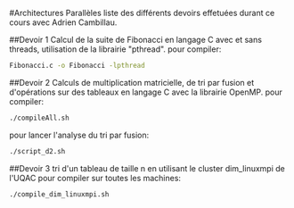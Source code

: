 #Architectures Parallèles
liste des différents devoirs effetuées durant ce cours avec Adrien Cambillau.

##Devoir 1
Calcul de la suite de Fibonacci en langage C avec et sans threads, utilisation de la librairie "pthread".
pour compiler: 
```bash
Fibonacci.c -o Fibonacci -lpthread
```

##Devoir 2
Calculs de multiplication matricielle, de tri par fusion et d'opérations sur des tableaux en langage C avec la librairie OpenMP.
pour compiler:
```bash
./compileAll.sh
```
pour lancer l'analyse du tri par fusion:
```bash
./script_d2.sh
```

##Devoir 3
tri d'un tableau de taille n en utilisant le cluster dim_linuxmpi de l'UQAC
pour compiler sur toutes les machines:
```bash
./compile_dim_linuxmpi.sh
```

